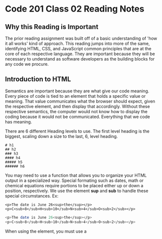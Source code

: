 # Code 201 Class 02 Reading Notes

## Why this Reading is Important

The prior reading assignment was built off of a basic understanding of 'how it all works' kind of approach. This reading jumps into more of the same, identifying HTML, CSS, and JavaScript common principles that are at the core of each respective language. They are important because they will be necessary to understand as software developers as the building blocks for any code we procure. 

## Introduction to HTML

Semantics are important because they are what give our code meaning. Every piece of code is tied to an element that holds a specific value or meaning. That value communicates what the browser should expect, given the respective element, and then display that accordingly. Without these respective semantics, the computer would not know how to display the coding because it would not be communicated. Everything that we code has meaning.

There are 6 different Heading levels to use. The first level heading is the biggest, scaling down a size to the last, 6, level heading. 

~~~text
# h1
## h2
### h3
#### h4
##### h5
###### h6
~~~

You may need to use a function that allows you to organize your HTML output in a specialized way. Special formating such as dates, math or chemical equations require portions to be placed either up or down a position, respectively. We use the element **sup** and **sub** to handle these special circumstances. Ex:

~~~text
<p>The date is June 26<sup>the</sup></p>
<p>C<sub>8</sub>H<sub>10</sub>N<sub>4</sub>O<sub>2</sub></p>
~~~

~~~bash
<p>The date is June 26<sup>the</sup></p>
<p>C<sub>8</sub>H<sub>10</sub>N<sub>4</sub>O<sub>2</sub></p>
~~~

When using the <abbr> element, you must use a <title> attribute to provide the full expansion of the term.

## Learn CSS

You can apply CSS to HTML in three different ways:

1. External: place a link element within the head of your HTML that will corresponde to another workspace page where you can impliment your CSS.
2. Internal: place a script element within the head of your HTML and apply your CSS within that area/spcace of the HTML page
3. Inline: directly place CSS content within elements' opening tag.

The CSS declaration is found within the brackets of whatever selector it is assigned to . Within the declaration you will find properties with an assigned value that are separated by a semicolon.

## Learn JS

A **string** is a data type that encloses test within single quotes.

An **operator** is a symbol used in JavaScript that produces results stemming from two values or variables. These symbols are commonly mathematical such as:

1. *Addition* use the + symbol;
2. *Subtraction*, *Multiplication*, *Division*, use the -, *, / symbolse respectively;
3. *Assignment*, use the = symbol;
4. *Strict equality*, use the = symbol times 3, or ===;

**Functions** are a way of packaging functionality that you wish to reuse.

- Webpages are only necessary because people use them to find answers. In a way, these webpages are the pathway to finding the answers to whatever 'real-world-problem' people are facing. In order to provide a better experience for the user, *functions* will display output based on the input from the user. If the userInput is this way, the functionOutput is this way. If the userInput is the other way, the functionOutput is the other way. 

- A simple 'real-world-probelm' based of some of the operators listed above would be any form of calculation. If the user needed to know the output from a mathematical equation, a function could solve this for them.

## Making Decisions in your Code - Conditionals

An if statement chacks a ***Condition*** and if it evaluates to ***true***, then the code block will execute.

If you have more than one ***truth*** that could be examined by the ***condition***, the **else if** statement would be utilized and each additional condtion would need to be recognized and recorder respectively.

### Comparison Operators

1. === and !==; test if one value is identical to, or not identical to, another;
2. < and >; test if one value is less than or greater than another;
3. <= and >=; test if one value is less than or equal to, or greater than or equal to, another;

### Logical Operators

1. && - AND; this allows the user to chain together two or more expressions so that *all* have to individually equate to *true* for the entirety of the expression to return *true*.
2. || - OR; this allows the user to chain together two or more expressions so that *one or more* have to individually equate to *true* for the entirety of the expression to return *true*. 
